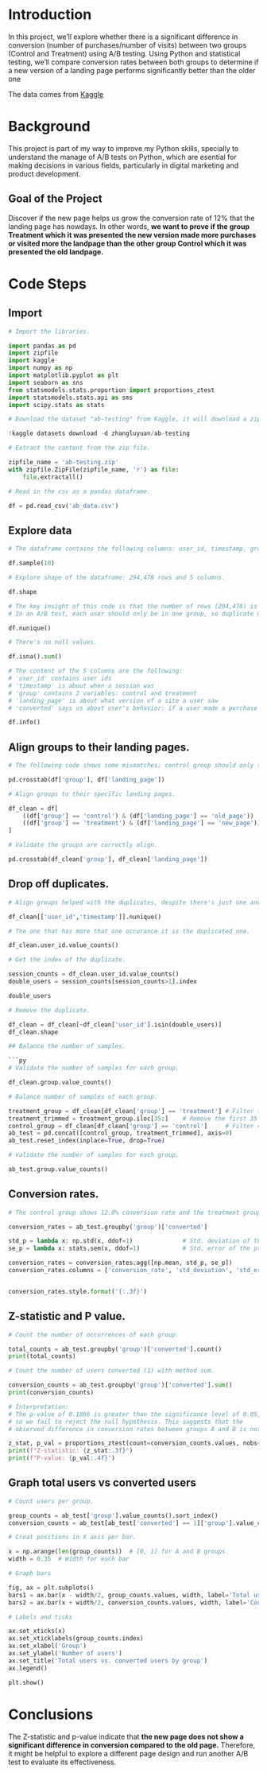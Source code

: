 # Introduction

In this project, we’ll explore whether there is a significant difference in conversion (number of purchases/number of visits) between two groups (Control and Treatment) using A/B testing. Using Python and statistical testing, we’ll compare conversion rates between both groups to determine if a new version of a landing page performs significantly better than the older one

The data comes from [Kaggle](https://www.kaggle.com/datasets/zhangluyuan/ab-testing])

# Background

This project is part of my way to improve my Python skills, specially to understand the manage of A/B tests on Python, which are esential for making decisions in various fields, particularly in digital marketing and product development.

## Goal of the Project

Discover if the new page helps us grow the conversion rate of 12% that the landing page has nowdays. In other words, **we want to prove if the group Treatment which it was presented the new version made more purchases or visited more the landpage than the other group Control which it was presented the old landpage.**

# Code Steps

## Import

```py
# Import the libraries.

import pandas as pd
import zipfile
import kaggle
import numpy as np
import matplotlib.pyplot as plt
import seaborn as sns
from statsmodels.stats.proportion import proportions_ztest
import statsmodels.stats.api as sms
import scipy.stats as stats

# Download the dataset "ab-testing" from Kaggle, it will download a zip file.

!kaggle datasets download -d zhangluyuan/ab-testing

# Extract the content from the zip file.

zipfile_name = 'ab-testing.zip'
with zipfile.ZipFile(zipfile_name, 'r') as file:
    file.extractall()

# Read in the csv as a pandas dataframe.

df = pd.read_csv('ab_data.csv')
```
## Explore data

```py
# The dataframe contains the following columns: user_id, timestamp, group, landing_page, converted. This ones are explained in more detail below.

df.sample(10)

# Explore shape of the dataframe: 294,478 rows and 5 columns.

df.shape

# The key insight of this code is that the number of rows (294,478) is greater than the number of unique users (290,584). That means some users appear more than once.
# In an A/B test, each user should only be in one group, so duplicate users can bias the results.

df.nunique()

# There's no null values.

df.isna().sum()

# The content of the 5 columns are the following:
# 'user_id' contains user ids
# 'timestamp' is about when a session was
# 'group' contains 2 variables: control and treatment
# 'landing_page' is about what version of a site a user saw
# 'converted' says us about user's behavior: if a user made a purchase (1) or not (0)

df.info()
```
## Align groups to their landing pages.

```py
# The following code shows some mismatches; control group should only the old page and treatment group should only see the new page.

pd.crosstab(df['group'], df['landing_page'])

# Align groups to their specific landing pages.

df_clean = df[
    ((df['group'] == 'control') & (df['landing_page'] == 'old_page')) |
    ((df['group'] == 'treatment') & (df['landing_page'] == 'new_page'))
]

# Validate the groups are correctly align.

pd.crosstab(df_clean['group'], df_clean['landing_page'])
```

## Drop off duplicates.

```py
# Align groups helped with the duplicates, despite there's just one another duplicate.

df_clean[['user_id','timestamp']].nunique()

# The one that has more that one occurance it is the duplicated one.

df_clean.user_id.value_counts()

# Get the index of the duplicate. 

session_counts = df_clean.user_id.value_counts()
double_users = session_counts[session_counts>1].index

double_users

# Remove the duplicate.

df_clean = df_clean[~df_clean['user_id'].isin(double_users)]
df_clean.shape

## Balance the number of samples.

```py
# Validate the number of samples for each group.

df_clean.group.value_counts()

# Balance number of samples of each group.

treatment_group = df_clean[df_clean['group'] == 'treatment'] # Filter treatment group
treatment_trimmed = treatment_group.iloc[35:]    # Remove the first 35 values of treatment group
control_group = df_clean[df_clean['group'] == 'control']     # Filter control group
ab_test = pd.concat([control_group, treatment_trimmed], axis=0)
ab_test.reset_index(inplace=True, drop=True)

# Validate the number of samples for each group.

ab_test.group.value_counts()
```

## Conversion rates.

```py
# The control group shows 12.0% conversion rate and the treatment group 11.9% conversion rate.

conversion_rates = ab_test.groupby('group')['converted']

std_p = lambda x: np.std(x, ddof=1)              # Std. deviation of the proportion
se_p = lambda x: stats.sem(x, ddof=1)            # Std. error of the proportion (std / sqrt(n))

conversion_rates = conversion_rates.agg([np.mean, std_p, se_p])
conversion_rates.columns = ['conversion_rate', 'std_deviation', 'std_error']


conversion_rates.style.format('{:.3f}')
```
## Z-statistic and P value.

```py
# Count the number of occurrences of each group.

total_counts = ab_test.groupby('group')['converted'].count()
print(total_counts)

# Count the number of users converted (1) with method sum.

conversion_counts = ab_test.groupby('group')['converted'].sum()
print(conversion_counts)

# Interpretation:
# The p-value of 0.1866 is greater than the significance level of 0.05,
# so we fail to reject the null hypothesis. This suggests that the
# observed difference in conversion rates between groups A and B is not statistically significant.

z_stat, p_val = proportions_ztest(count=conversion_counts.values, nobs=total_counts.values)
print(f"Z-statistic: {z_stat:.3f}")
print(f"P-value: {p_val:.4f}")
```
## Graph total users vs converted users

```py
# Count users per group.

group_counts = ab_test['group'].value_counts().sort_index()
conversion_counts = ab_test[ab_test['converted'] == 1]['group'].value_counts().sort_index()

# Creat positions in X axis per bar.

x = np.arange(len(group_counts))  # [0, 1] for A and B groups
width = 0.35  # Width for each bar

# Graph bars

fig, ax = plt.subplots()
bars1 = ax.bar(x - width/2, group_counts.values, width, label='Total users', color='#7FB3D5')     
bars2 = ax.bar(x + width/2, conversion_counts.values, width, label='Converted users', color='#2E86C1')  

# Labels and ticks

ax.set_xticks(x)
ax.set_xticklabels(group_counts.index)
ax.set_xlabel('Group')
ax.set_ylabel('Number of users')
ax.set_title('Total users vs. converted users by group')
ax.legend()

plt.show()
```

# Conclusions

The Z-statistic and p-value indicate that **the new page does not show a significant difference in conversion compared to the old page.** Therefore, it might be helpful to explore a different page design and run another A/B test to evaluate its effectiveness.





